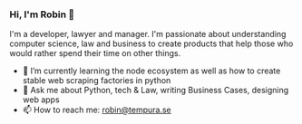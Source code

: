 ### Hi, I'm Robin 👋

I'm a developer, lawyer and manager. I'm passionate about understanding computer science, law and business to create products that help those who would rather spend their time on other things. 

- 🌱 I’m currently learning the node ecosystem as well as how to create stable web scraping factories in python
- 💬 Ask me about Python, tech & Law, writing Business Cases, designing web apps
- 📫 How to reach me: robin@tempura.se

<!--
**Enkronan/Enkronan** is a ✨ _special_ ✨ repository because its `README.md` (this file) appears on your GitHub profile.

Here are some ideas to get you started:



- 👯 I’m looking to collaborate on ...
- 🤔 I’m looking for help with ...
- 😄 Pronouns: ...
- ⚡ Fun fact: ...
-->
